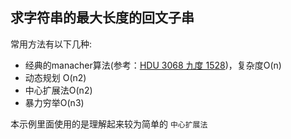 ## 求字符串的最大长度的回文子串

常用方法有以下几种:

* 经典的manacher算法(参考：[HDU 3068 九度 1528](http://www.acmerblog.com/hdu-3068-4847.html))，复杂度O(n)
* 动态规划 O(n2)
* 中心扩展法O(n2)
* 暴力穷举O(n3)

本示例里面使用的是理解起来较为简单的 `中心扩展法`
